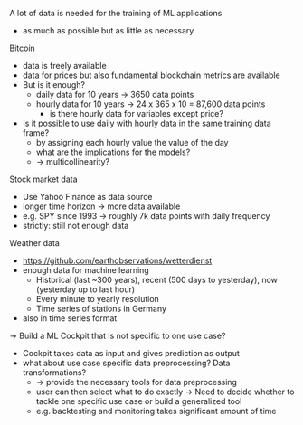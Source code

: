 A lot of data is needed for the training of ML applications
- as much as possible but as little as necessary

Bitcoin
- data is freely available
- data for prices but also fundamental blockchain metrics are available
- But is it enough?
  - daily data for 10 years -> 3650 data points
  - hourly data for 10 years -> 24 x 365 x 10 = 87,600 data points
    - is there hourly data for variables except price?
- Is it possible to use daily with hourly data in the same training data frame?
  - by assigning each hourly value the value of the day
  -  what are the implications for the models?
  -  -> multicollinearity? 

Stock market data
- Use Yahoo Finance as data source
- longer time horizon -> more data available
- e.g. SPY since 1993 -> roughly 7k data points with daily frequency
- strictly: still not enough data

Weather data
- https://github.com/earthobservations/wetterdienst
- enough data for machine learning
  - Historical (last ~300 years), recent (500 days to yesterday), now (yesterday up to last hour)
  - Every minute to yearly resolution
  - Time series of stations in Germany
- also in time series format



-> Build a ML Cockpit that is not specific to one use case?
- Cockpit takes data as input and gives prediction as output
- what about use case specific data preprocessing? Data transformations?
  - -> provide the necessary tools for data preprocessing
  - user can then select what to do exactly
-> Need to decide whether to tackle one specific use case or build a generalized tool
  - e.g. backtesting and monitoring takes significant amount of time








